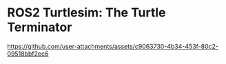 # ROS2 Turtlesim: The Turtle Terminator



https://github.com/user-attachments/assets/c9063730-4b34-453f-80c2-09518bbf2ec6

